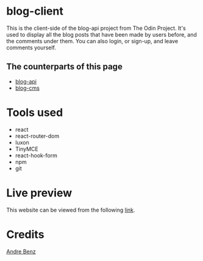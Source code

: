 # blog-client

This is the client-side of the blog-api project from The Odin Project. It's used to display all the blog posts that have been made by users before, and the comments under them. You can also login, or sign-up, and leave comments yourself.

## The counterparts of this page

-   [blog-api]()
-   [blog-cms]()

# Tools used

-   react
-   react-router-dom
-   luxon
-   TinyMCE
-   react-hook-form
-   npm
-   git

# Live preview

This website can be viewed from the following [link]().

# Credits

[Andre Benz](https://unsplash.com/@trapnation)
